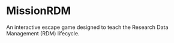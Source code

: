 # MissionRDM
An interactive escape game designed to teach the Research Data Management (RDM) lifecycle.
